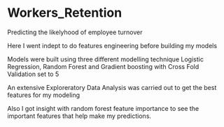 # Workers_Retention
Predicting the likelyhood of employee turnover

Here I went indept to do features engineering before building my models  

Models were built using three different modelling technique Logistic Regression, Random Forest and Gradient boosting with Cross Fold Validation set to 5 

An extensive Exploreratory Data Analysis was carried out to get the best features for my modeling 

Also I got insight with random forest feature importance to see the important features that help make my predictions. 
